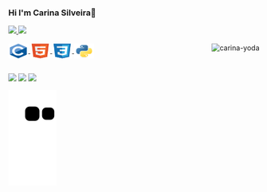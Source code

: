 ### Hi I'm Carina Silveira👋

 <div>
  <a href="https://github.com/cahsylver">
  <img height="180em" src="https://github-readme-stats.vercel.app/api?username=cahsylver&show_icons=true&theme=dracula&include_all_commits=true&count_private=true"/>
  <img height="180em" src="https://github-readme-stats.vercel.app/api/top-langs/?username=cahsylver&layout=compact&langs_count=7&theme=dracula"/>
</div>
<div style="display: inline_block"><br>
  <img align="center" alt="cah-HTML" height="30" width="40" src="https://raw.githubusercontent.com/devicons/devicon/master/icons/c/c-original.svg">
  <img align="center" alt="cah-HTML" height="30" width="40" src="https://raw.githubusercontent.com/devicons/devicon/master/icons/html5/html5-original.svg">
  <img align="center" alt="cah-CSS" height="30" width="40" src="https://raw.githubusercontent.com/devicons/devicon/master/icons/css3/css3-original.svg">
  <img align="center" alt="cah-Python" height="30" width="40" src="https://raw.githubusercontent.com/devicons/devicon/master/icons/python/python-original.svg">
  

  <img align="right" alt="carina-yoda" src="https://cdn.discordapp.com/attachments/795358919417397249/825430589581688872/hi.gif">
</div>
  
  ##
 
<div> 

 <a href="https://discord.com/channels/carina.silveira#3026" target="_blank"><img src="https://img.shields.io/badge/Discord-7289DA?style=for-the-badge&logo=discord&logoColor=white" target="_blank"></a> 
  <a href = "mailto:cahsylver@gmail.com"><img src="https://img.shields.io/badge/Gmail-D14836?style=for-the-badge&logo=gmail&logoColor=white" target="_blank"></a>
  <a href="https://www.linkedin.com/in/cahsylver" target="_blank"><img src="https://img.shields.io/badge/-LinkedIn-%230077B5?style=for-the-badge&logo=linkedin&logoColor=white" target="_blank"></a> 
 
  ![Snake animation](https://github.com/rafaballerini/rafaballerini/blob/output/github-contribution-grid-snake.svg)
 
</div>

